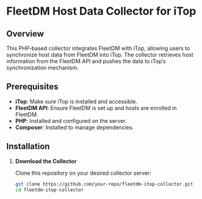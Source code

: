 # FleetDM Host Data Collector for iTop

## Overview

This PHP-based collector integrates FleetDM with iTop, allowing users to synchronize host data from FleetDM into iTop. The collector retrieves host information from the FleetDM API and pushes the data to iTop’s synchronization mechanism.

## Prerequisites

- **iTop**: Make sure iTop is installed and accessible.
- **FleetDM API**: Ensure FleetDM is set up and hosts are enrolled in FleetDM.
- **PHP**: Installed and configured on the server.
- **Composer**: Installed to manage dependencies.

## Installation

1. **Download the Collector**

   Clone this repository on your desired collector server:

   ```bash
   git clone https://github.com/your-repo/fleetdm-itop-collector.git
   cd fleetdm-itop-collector